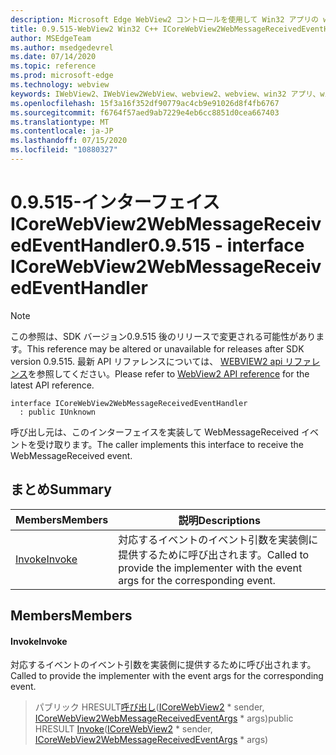 ```yaml
---
description: Microsoft Edge WebView2 コントロールを使用して Win32 アプリの web コンテンツをホストする
title: 0.9.515-WebView2 Win32 C++ ICoreWebView2WebMessageReceivedEventHandler
author: MSEdgeTeam
ms.author: msedgedevrel
ms.date: 07/14/2020
ms.topic: reference
ms.prod: microsoft-edge
ms.technology: webview
keywords: IWebView2、IWebView2WebView、webview2、webview、win32 アプリ、win32、edge、ICoreWebView2、ICoreWebView2Controller、browser control、edge html
ms.openlocfilehash: 15f3a16f352df90779ac4cb9e91026d8f4fb6767
ms.sourcegitcommit: f6764f57aed9ab7229e4eb6cc8851d0cea667403
ms.translationtype: MT
ms.contentlocale: ja-JP
ms.lasthandoff: 07/15/2020
ms.locfileid: "10880327"
---
```

# <span data-ttu-id="a1504-104">0.9.515-インターフェイス ICoreWebView2WebMessageReceivedEventHandler</span><span class="sxs-lookup"><span data-stu-id="a1504-104">0.9.515 - interface ICoreWebView2WebMessageReceivedEventHandler</span></span> 

> [!NOTE]
> <span data-ttu-id="a1504-105">この参照は、SDK バージョン0.9.515 後のリリースで変更される可能性があります。</span><span class="sxs-lookup"><span data-stu-id="a1504-105">This reference may be altered or unavailable for releases after SDK version 0.9.515.</span></span> <span data-ttu-id="a1504-106">最新 API リファレンスについては、 [WEBVIEW2 api リファレンス](../../../webview2-api-reference.md)を参照してください。</span><span class="sxs-lookup"><span data-stu-id="a1504-106">Please refer to [WebView2 API reference](../../../webview2-api-reference.md) for the latest API reference.</span></span>

```
interface ICoreWebView2WebMessageReceivedEventHandler
  : public IUnknown
```

<span data-ttu-id="a1504-107">呼び出し元は、このインターフェイスを実装して WebMessageReceived イベントを受け取ります。</span><span class="sxs-lookup"><span data-stu-id="a1504-107">The caller implements this interface to receive the WebMessageReceived event.</span></span>

## <span data-ttu-id="a1504-108">まとめ</span><span class="sxs-lookup"><span data-stu-id="a1504-108">Summary</span></span>

 <span data-ttu-id="a1504-109">Members</span><span class="sxs-lookup"><span data-stu-id="a1504-109">Members</span></span>                        | <span data-ttu-id="a1504-110">説明</span><span class="sxs-lookup"><span data-stu-id="a1504-110">Descriptions</span></span>
--------------------------------|---------------------------------------------
[<span data-ttu-id="a1504-111">Invoke</span><span class="sxs-lookup"><span data-stu-id="a1504-111">Invoke</span></span>](#invoke) | <span data-ttu-id="a1504-112">対応するイベントのイベント引数を実装側に提供するために呼び出されます。</span><span class="sxs-lookup"><span data-stu-id="a1504-112">Called to provide the implementer with the event args for the corresponding event.</span></span>

## <span data-ttu-id="a1504-113">Members</span><span class="sxs-lookup"><span data-stu-id="a1504-113">Members</span></span>

#### <span data-ttu-id="a1504-114">Invoke</span><span class="sxs-lookup"><span data-stu-id="a1504-114">Invoke</span></span> 

<span data-ttu-id="a1504-115">対応するイベントのイベント引数を実装側に提供するために呼び出されます。</span><span class="sxs-lookup"><span data-stu-id="a1504-115">Called to provide the implementer with the event args for the corresponding event.</span></span>

> <span data-ttu-id="a1504-116">パブリック HRESULT[呼び出し](#invoke)([ICoreWebView2](icorewebview2.md) \* sender, [ICoreWebView2WebMessageReceivedEventArgs](icorewebview2webmessagereceivedeventargs.md) \* args)</span><span class="sxs-lookup"><span data-stu-id="a1504-116">public HRESULT [Invoke](#invoke)([ICoreWebView2](icorewebview2.md) \* sender, [ICoreWebView2WebMessageReceivedEventArgs](icorewebview2webmessagereceivedeventargs.md) \* args)</span></span>

